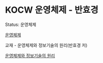 # KOCW 운영체제 - 반효경

Status: 운영체제

[운영체제](http://www.kocw.net/home/search/kemView.do?kemId=1046323)

교재 - 운영체제와 정보기술의 원리(반효경 저)

[운영체제와 정보기술의 원리](http://www.yes24.com/Product/Goods/90124877?scode=032&OzSrank=1)